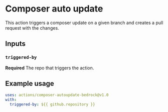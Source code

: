 # Composer auto update

This action triggers a composer update on a given branch and creates a pull request with the changes.

## Inputs

### `triggered-by`

**Required** The repo that triggers the action.

## Example usage

```yaml
uses: actions/composer-autoupdate-bedrock@v1.0
with:
  triggered-by: ${{ github.repository }}
```
